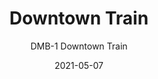 ---
image_primary: "img/DMB_NEWDowntownTrain.jpg"
image_secondary: "img/NEW+Downtown+Train+Installation.jpg"
subtitle: "DMB-1 Downtown Train"
tags: 
  - "Wall Coverings"
title: "Downtown Train"
href: "https://www.areaenvironments.com/order/dmb1"
designer: "Domenica Brockman"
category: "Wall Coverings"
manufacturer: "Area Environments"
slug: "/manufacturers/area-environments/wall-coverings/domenica-brockman-downtown-train"
date: "2021-05-07"
---